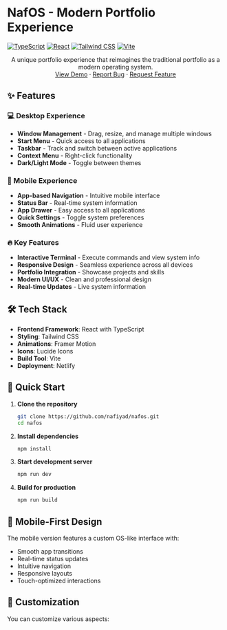 

  # NafOS - Modern Portfolio Experience

  [![TypeScript](https://img.shields.io/badge/TypeScript-007ACC?style=for-the-badge&logo=typescript&logoColor=white)](https://www.typescriptlang.org/)
  [![React](https://img.shields.io/badge/React-20232A?style=for-the-badge&logo=react&logoColor=61DAFB)](https://reactjs.org/)
  [![Tailwind CSS](https://img.shields.io/badge/Tailwind_CSS-38B2AC?style=for-the-badge&logo=tailwind-css&logoColor=white)](https://tailwindcss.com/)
  [![Vite](https://img.shields.io/badge/Vite-646CFF?style=for-the-badge&logo=vite&logoColor=white)](https://vitejs.dev/)

  <p align="center">
    A unique portfolio experience that reimagines the traditional portfolio as a modern operating system.
    <br />
    <a href="nafiyadadaneportfolio.netlify.app">View Demo</a>
    ·
    <a href="https://github.com/nafiyad/nafos/issues">Report Bug</a>
    ·
    <a href="https://github.com/nafiyad/nafos/issues">Request Feature</a>
  </p>
</div>

## ✨ Features

### 💻 Desktop Experience
- **Window Management** - Drag, resize, and manage multiple windows
- **Start Menu** - Quick access to all applications
- **Taskbar** - Track and switch between active applications
- **Context Menu** - Right-click functionality
- **Dark/Light Mode** - Toggle between themes

### 📱 Mobile Experience
- **App-based Navigation** - Intuitive mobile interface
- **Status Bar** - Real-time system information
- **App Drawer** - Easy access to all applications
- **Quick Settings** - Toggle system preferences
- **Smooth Animations** - Fluid user experience

### 🔥 Key Features
- **Interactive Terminal** - Execute commands and view system info
- **Responsive Design** - Seamless experience across all devices
- **Portfolio Integration** - Showcase projects and skills
- **Modern UI/UX** - Clean and professional design
- **Real-time Updates** - Live system information

## 🛠️ Tech Stack

- **Frontend Framework**: React with TypeScript
- **Styling**: Tailwind CSS
- **Animations**: Framer Motion
- **Icons**: Lucide Icons
- **Build Tool**: Vite
- **Deployment**: Netlify

## 🚀 Quick Start

1. **Clone the repository**
   ```bash
   git clone https://github.com/nafiyad/nafos.git
   cd nafos
   ```

2. **Install dependencies**
   ```bash
   npm install
   ```

3. **Start development server**
   ```bash
   npm run dev
   ```

4. **Build for production**
   ```bash
   npm run build
   ```

## 📱 Mobile-First Design

The mobile version features a custom OS-like interface with:
- Smooth app transitions
- Real-time status updates
- Intuitive navigation
- Responsive layouts
- Touch-optimized interactions

## 🎨 Customization

You can customize various aspects:

